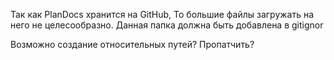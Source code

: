 Так как PlanDocs хранится на GitHub, То большие файлы загружать на него не целесообразно. 
Данная папка должна быть добавлена в gitignor

Возможно создание относительных путей? Пропатчить?
